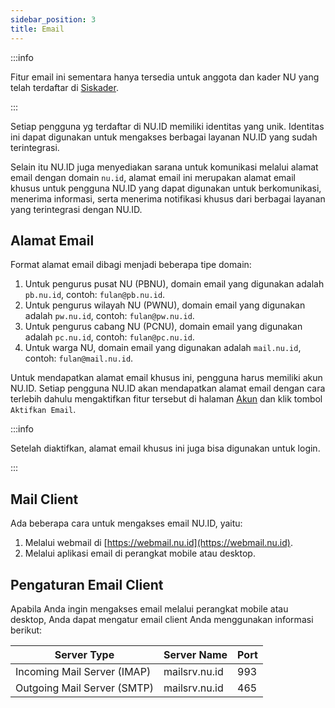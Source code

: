 ```yaml
---
sidebar_position: 3
title: Email
---
```


:::info

Fitur email ini sementara hanya tersedia untuk anggota dan kader NU yang telah terdaftar di [Siskader](https://siskader.nu.id/).

:::

Setiap pengguna yg terdaftar di NU.ID memiliki identitas yang unik. Identitas ini dapat digunakan untuk mengakses berbagai layanan NU.ID yang sudah terintegrasi.

Selain itu NU.ID juga menyediakan sarana untuk komunikasi melalui alamat email dengan domain `nu.id`, alamat email ini merupakan alamat email khusus untuk pengguna NU.ID yang dapat digunakan untuk berkomunikasi, menerima informasi, serta menerima notifikasi khusus dari berbagai layanan yang terintegrasi dengan NU.ID.

## Alamat Email

Format alamat email dibagi menjadi beberapa tipe domain:

1. Untuk pengurus pusat NU (PBNU), domain email yang digunakan adalah `pb.nu.id`, contoh: `fulan@pb.nu.id`.
2. Untuk pengurus wilayah NU (PWNU), domain email yang digunakan adalah `pw.nu.id`, contoh: `fulan@pw.nu.id`.
3. Untuk pengurus cabang NU (PCNU), domain email yang digunakan adalah `pc.nu.id`, contoh: `fulan@pc.nu.id`.
4. Untuk warga NU, domain email yang digunakan adalah `mail.nu.id`, contoh: `fulan@mail.nu.id`.


Untuk mendapatkan alamat email khusus ini, pengguna harus memiliki akun NU.ID. Setiap pengguna NU.ID akan mendapatkan alamat email dengan cara terlebih dahulu mengaktifkan fitur tersebut di halaman [Akun](https://nu.id/dashboard/inbox) dan klik tombol `Aktifkan Email`.

:::info

Setelah diaktifkan, alamat email khusus ini juga bisa digunakan untuk login.

:::

## Mail Client

Ada beberapa cara untuk mengakses email NU.ID, yaitu:

1. Melalui webmail di [https://webmail.nu.id](https://webmail.nu.id).
2. Melalui aplikasi email di perangkat mobile atau desktop.

## Pengaturan Email Client

Apabila Anda ingin mengakses email melalui perangkat mobile atau desktop, Anda dapat mengatur email client Anda menggunakan informasi berikut:

| Server Type | Server Name | Port |
|-------------|-------------|------|
| Incoming Mail Server (IMAP) | mailsrv.nu.id | 993 |
| Outgoing Mail Server (SMTP) | mailsrv.nu.id | 465 |